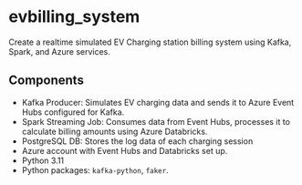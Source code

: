 # evbilling_system
Create a realtime simulated EV Charging station billing system using Kafka, Spark, and Azure services.

## Components

- Kafka Producer: Simulates EV charging data and sends it to Azure Event Hubs configured for Kafka.
- Spark Streaming Job: Consumes data from Event Hubs, processes it to calculate billing amounts using Azure Databricks.
- PostgreSQL DB: Stores the log data of each charging session
- Azure account with Event Hubs and Databricks set up.
- Python 3.11
- Python packages: `kafka-python`, `faker`.
